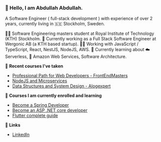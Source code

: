### 👋 Hello, I am Abdullah Abdullah.

A Software Engineer ( full-stack development ) with experience of over 2 years, currently living in 🇸🇪 Stockholm, Sweden.

🧑‍🎓 Software Engineering masters student at Royal Institute of Technology (KTH) Stockholm.
🔭 Currently working as a Full Stack Software Engineer at Wergonic AB (a KTH based startup).
👨‍💻️ Working with JavaScript / TypeScript, React, NestJS, NodeJS, AWS.
🌱 Currently learning about ☁️ Serverless, 🔶 Amazon Web Services, Software Architecture.

🌱 **Recent courses I've taken**

- [Professional Path for Web Developers - FrontEndMasters](https://frontendmasters.com/learn/professional/)
- [NodeJS and Microservices](https://www.udemy.com/course/microservices-with-node-js-and-react/)
- [Data Structures and System Design - Alogexpert](https://algoexpert.io/)

🌱 **Courses I am currently enrolled and learning**
- [Become a Spring Developer](https://www.linkedin.com/learning/paths/become-a-spring-developer)
- [Become an ASP .NET core developer](https://www.linkedin.com/learning/paths/become-an-asp-dot-net-core-developer)
- [Flutter complete guide](https://www.udemy.com/course/learn-flutter-dart-to-build-ios-android-apps/)

🔗 **Links**

- [LinkedIn](https://www.linkedin.com/in/abdullahcse/)

